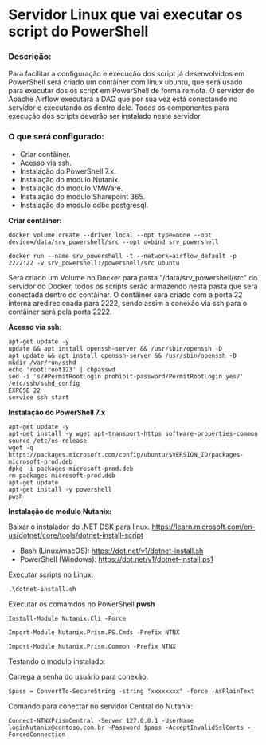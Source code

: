 # Servidor Linux que vai executar os script do PowerShell
### Descrição:
Para facilitar a configuração e execução dos script já desenvolvidos em PowerShell será criado um contâiner com linux ubuntu, que será usado para executar dos os script em PowerShell de forma remota.
O servidor do Apache Airflow executará a DAG que por sua vez está conectando no servidor e executando os dentro dele.
Todos os componentes para execução dos scripts deverão ser instalado neste servidor.

### O que será configurado:
- Criar contâiner.
- Acesso via ssh.
- Instalação do PowerShell 7.x.
- Instalação do modulo Nutanix.
- Instalação do modulo VMWare.
- Instalação do modulo Sharepoint 365.
- Instalação do modulo odbc postgresql.


__Criar contâiner:__
````
docker volume create --driver local --opt type=none --opt device=/data/srv_powershell/src --opt o=bind srv_powershell

docker run --name srv_powershell -t --network=airflow_default -p 2222:22 -v srv_powershell:/powershell/src ubuntu

````
Será criado um Volume no Docker para pasta "/data/srv_powershell/src" do servidor do Docker, todos os scripts serão armazendo nesta pasta que será conectada dentro do contâiner.
O contâiner será criado com a porta 22 interna aredirecionada para 2222, sendo assim a conexão via ssh para o contâiner será pela porta 2222.

__Acesso via ssh:__
````
apt-get update -y
update && apt install openssh-server && /usr/sbin/openssh -D
apt update && apt install openssh-server && /usr/sbin/openssh -D
mkdir /var/run/sshd
echo 'root:root123' | chpasswd
sed -i 's/#PermitRootLogin prohibit-password/PermitRootLogin yes/' /etc/ssh/sshd_config
EXPOSE 22
service ssh start

````

__Instalação do PowerShell 7.x__
````
apt-get update -y
apt-get install -y wget apt-transport-https software-properties-common
source /etc/os-release
wget -q https://packages.microsoft.com/config/ubuntu/$VERSION_ID/packages-microsoft-prod.deb
dpkg -i packages-microsoft-prod.deb
rm packages-microsoft-prod.deb
apt-get update
apt-get install -y powershell
pwsh

````

__Instalação do modulo Nutanix:__

Baixar o instalador do .NET DSK para linux.
https://learn.microsoft.com/en-us/dotnet/core/tools/dotnet-install-script
- Bash (Linux/macOS): https://dot.net/v1/dotnet-install.sh
- PowerShell (Windows): https://dot.net/v1/dotnet-install.ps1

Executar scripts no Linux:
````
.\dotnet-install.sh
````

Executar os comamdos no PowerShell __pwsh__
````
Install-Module Nutanix.Cli -Force 

Import-Module Nutanix.Prism.PS.Cmds -Prefix NTNX

Import-Module Nutanix.Prism.Common -Prefix NTNX
````

Testando o modulo instalado:

Carrega a senha do usuário para conexão.
````
$pass = ConvertTo-SecureString -string "xxxxxxxx" -force -AsPlainText
````

Comando para conectar no servidor Central do Nutanix:
````
Connect-NTNXPrismCentral -Server 127.0.0.1 -UserName loginNutanix@contoso.com.br -Password $pass -AcceptInvalidSslCerts -ForcedConnection
````











